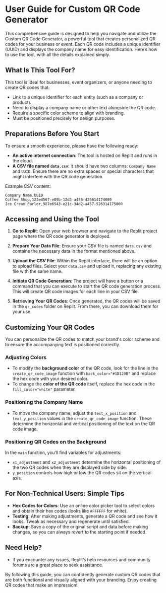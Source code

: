 # User Guide for Custom QR Code Generator

This comprehensive guide is designed to help you navigate and utilize the Custom QR Code Generator, a powerful tool that creates personalized QR codes for your business or event. Each QR code includes a unique identifier (UUID) and displays the company name for easy identification. Here’s how to use the tool, with all the details explained simply.

## What Is This Tool For?

This tool is ideal for businesses, event organizers, or anyone needing to create QR codes that:

- Link to a unique identifier for each entity (such as a company or product).
- Need to display a company name or other text alongside the QR code.
- Require a specific color scheme to align with branding.
- Must be positioned precisely for design purposes.

## Preparations Before You Start

To ensure a smooth experience, please have the following ready:

- **An active internet connection**: The tool is hosted on Replit and runs in the cloud.
- **A CSV file named `data.csv`**: It should have two columns: `Company Name` and `UUID`. Ensure there are no extra spaces or special characters that might interfere with the QR code generation.

Example CSV content:
```
Company Name,UUID
Coffee Shop,123e4567-e89b-12d3-a456-426614174000
Ice Cream Parlor,987e6543-e21c-34d2-a457-526314175000
```

## Accessing and Using the Tool

1. **Go to Replit**: Open your web browser and navigate to the Replit project page where the QR code generator is deployed.

2. **Prepare Your Data File**: Ensure your CSV file is named `data.csv` and contains the necessary data in the format mentioned above.

3. **Upload the CSV File**: Within the Replit interface, there will be an option to upload files. Select your `data.csv` and upload it, replacing any existing file with the same name.

4. **Initiate QR Code Generation**: The project will have a button or a command that you can execute to start the QR code generation process. This will create QR code images for each line in your CSV file.

5. **Retrieving Your QR Codes**: Once generated, the QR codes will be saved in the `qr_codes` folder on Replit. From there, you can download them for your use.

## Customizing Your QR Codes

You can personalize the QR codes to match your brand's color scheme and to ensure the accompanying text is positioned correctly.

### Adjusting Colors

- To modify the **background color** of the QR code, look for the line in the `create_qr_code_image` function with `back_color="#1D120B"` and replace the hex code with your desired color.
- To change the **color of the QR code** itself, replace the hex code in the `fill_color="white"` parameter.

### Positioning the Company Name

- To move the company name, adjust the `text_x_position` and `text_y_position` values in the `create_qr_code_image` function. These determine the horizontal and vertical positioning of the text on the QR code image.

### Positioning QR Codes on the Background

In the `main` function, you’ll find variables for adjustments:
- `x1_adjustment` and `x2_adjustment` determine the horizontal positioning of the two QR codes when they are displayed side by side.
- `y_position` controls how high or low the QR codes sit on the vertical axis.

## For Non-Technical Users: Simple Tips

- **Hex Codes for Colors**: Use an online color picker tool to select colors and obtain their hex codes (looks like `#FFFFFF` for white).
- **Testing**: After making adjustments, generate a QR code and see how it looks. Tweak as necessary and regenerate until satisfied.
- **Backup**: Save a copy of the original script and data before making changes, so you can always revert to the starting point if needed.

## Need Help?

- If you encounter any issues, Replit’s help resources and community forums are a great place to seek assistance.

By following this guide, you can confidently generate custom QR codes that are both functional and visually aligned with your branding. Enjoy creating QR codes that make an impression!
